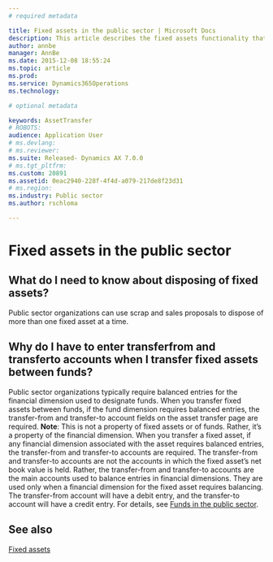 ```yaml
---
# required metadata

title: Fixed assets in the public sector | Microsoft Docs
description: This article describes the fixed assets functionality that is available for public sector. 
author: annbe
manager: AnnBe
ms.date: 2015-12-08 18:55:24
ms.topic: article
ms.prod: 
ms.service: Dynamics365Operations
ms.technology: 

# optional metadata

keywords: AssetTransfer
# ROBOTS: 
audience: Application User
# ms.devlang: 
# ms.reviewer: 
ms.suite: Released- Dynamics AX 7.0.0
# ms.tgt_pltfrm: 
ms.custom: 20891
ms.assetid: 0eac2940-228f-4f4d-a079-217de8f23d31
# ms.region: 
ms.industry: Public sector
ms.author: rschloma

---
```


# Fixed assets in the public sector

What do I need to know about disposing of fixed assets?
-------------------------------------------------------

Public sector organizations can use scrap and sales proposals to dispose of more than one fixed asset at a time.

## Why do I have to enter transferfrom and transferto accounts when I transfer fixed assets between funds?
Public sector organizations typically require balanced entries for the financial dimension used to designate funds. When you transfer fixed assets between funds, if the fund dimension requires balanced entries, the transfer-from and transfer-to account fields on the asset transfer page are required. **Note**: This is not a property of fixed assets or of funds. Rather, it’s a property of the financial dimension. When you transfer a fixed asset, if any financial dimension associated with the asset requires balanced entries, the transfer-from and transfer-to accounts are required. The transfer-from and transfer-to accounts are not the accounts in which the fixed asset’s net book value is held. Rather, the transfer-from and transfer-to accounts are the main accounts used to balance entries in financial dimensions. They are used only when a financial dimension for the fixed asset requires balancing. The transfer-from account will have a debit entry, and the transfer-to account will have a credit entry. For details, see [Funds in the public sector](http://ax.help.dynamics.com/en/wiki/funds-in-the-public-sector/).

See also
--------

[Fixed assets](https://ax.help.dynamics.com/en/?post_type=incsub_wiki&p=197821)


